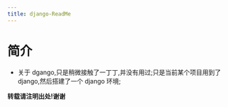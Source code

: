 ```yaml
---
title: django-ReadMe
---
```


# 简介
*   关于 dgango,只是稍微接触了一丁丁,并没有用过;只是当前某个项目用到了 django,然后搭建了一个 django
    环境;
    




**转载请注明出处!谢谢**
